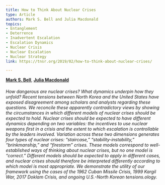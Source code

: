 ```yaml
---
title: How to Think About Nuclear Crises
type: Article
authors: Mark S. Bell and Julia Macdonald
topics:
- Entanglement
- Deterrence
- Inadvertent Escalation
- Escalation Dynamics
- Nuclear Crisis
- Nuclear Escalation
- Nuclear Strategy
link: https://tnsr.org/2019/02/how-to-think-about-nuclear-crises/

---
```

[**Mark S. Bell**](https://tnsr.org/author/mark-bell/), [**Julia Macdonald**](https://tnsr.org/author/julia-macdonald/)

###### How dangerous are nuclear crises? What dynamics underpin how they unfold? Recent tensions between North Korea and the United States have exposed disagreement among scholars and analysts regarding these questions. We reconcile these apparently contradictory views by showing the circumstances in which different models of nuclear crises should be expected to hold. Nuclear crises should be expected to have different dynamics depending on two variables: the incentives to use nuclear weapons first in a crisis and the extent to which escalation is controllable by the leaders involved. Variation across these two dimensions generates four types of nuclear crises: “staircase,” “stability-instability,” “brinkmanship,” and “firestorm” crises. These models correspond to well-established ways of thinking about nuclear crises, but no one model is “correct.” Different models should be expected to apply in different cases, and nuclear crises should therefore be interpreted differently according to which model is most appropriate. We demonstrate the utility of our framework using the cases of the 1962 Cuban Missile Crisis, 1999 Kargil War, 2017 Doklam Crisis, and ongoing U.S.-North Korean tensions.ology.